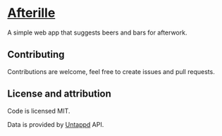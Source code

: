 # [Afterille](http://after.heap.fi/)

A simple web app that suggests beers and bars for afterwork.

## Contributing

Contributions are welcome, feel free to create issues and pull requests.

## License and attribution

Code is licensed MIT.

Data is provided by [Untappd](https://untappd.com/) API.
